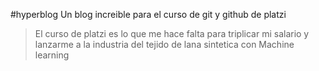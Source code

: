 #hyperblog
Un blog increible para el curso de git y github de platzi
>El curso de platzi es lo que me hace falta para triplicar mi salario y lanzarme a la industria del tejido de lana sintetica con Machine learning